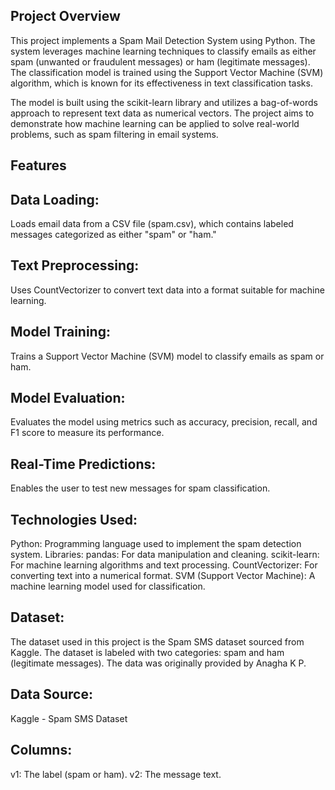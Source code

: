 ## Project Overview
This project implements a Spam Mail Detection System using Python. The system leverages machine learning techniques to classify emails as either spam (unwanted or fraudulent messages) or ham (legitimate messages). The classification model is trained using the Support Vector Machine (SVM) algorithm, which is known for its effectiveness in text classification tasks.

The model is built using the scikit-learn library and utilizes a bag-of-words approach to represent text data as numerical vectors. The project aims to demonstrate how machine learning can be applied to solve real-world problems, such as spam filtering in email systems.

## Features
## Data Loading: 
Loads email data from a CSV file (spam.csv), which contains labeled messages categorized as either "spam" or "ham."
## Text Preprocessing: 
Uses CountVectorizer to convert text data into a format suitable for machine learning.
## Model Training: 
Trains a Support Vector Machine (SVM) model to classify emails as spam or ham.
## Model Evaluation: 
Evaluates the model using metrics such as accuracy, precision, recall, and F1 score to measure its performance.
## Real-Time Predictions: 
Enables the user to test new messages for spam classification.
## Technologies Used:
Python: Programming language used to implement the spam detection system.
Libraries:
pandas: For data manipulation and cleaning.
scikit-learn: For machine learning algorithms and text processing.
CountVectorizer: For converting text into a numerical format.
SVM (Support Vector Machine): A machine learning model used for classification.
## Dataset:
The dataset used in this project is the Spam SMS dataset sourced from Kaggle. The dataset is labeled with two categories: spam and ham (legitimate messages). The data was originally provided by Anagha K P.

## Data Source: 
Kaggle - Spam SMS Dataset
## Columns:
v1: The label (spam or ham).
v2: The message text.
